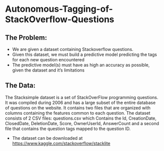 # Autonomous-Tagging-of-StackOverflow-Questions
## The Problem:
* We are given a dataset containing Stackoverflow questions.
* Given this dataset, we must build a predictive model predicting the tags for each new question encountered
* The predictive model(s) must have as high an accuracy as possible, given the dataset and it’s limitations

## The Data:
The Stacksimple dataset is a set of StackOverFlow programming questions. It was compiled during 2006 and has a large subset of the entire database of questions on the website. It contains two files that are organized with columns containing the features common to each question.
The dataset consists of 2 CSV files: questions.csv which Contains the Id, CreationDate, ClosedDate, DeletionDate, Score, OwnerUserId, AnswerCount and a second file that contains the question tags mapped to the question ID.
 
* The dataset can be downloaded at https://www.kaggle.com/stackoverflow/stacklite

